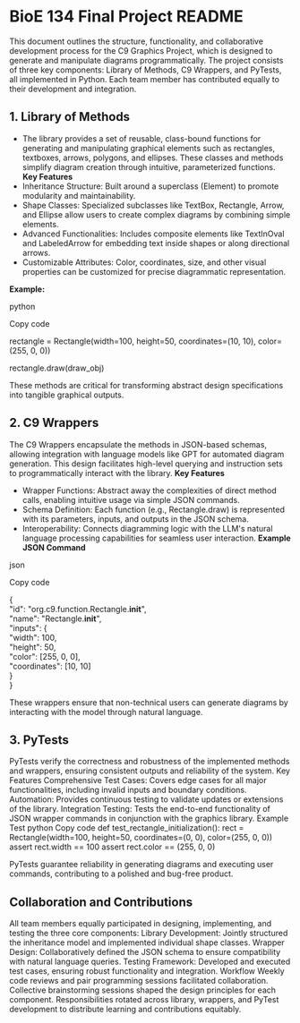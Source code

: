 # BioE 134 Final Project README

This document outlines the structure, functionality, and collaborative development process for the C9 Graphics Project, which is designed to generate and manipulate diagrams programmatically. The project consists of three key components: Library of Methods, C9 Wrappers, and PyTests, all implemented in Python. Each team member has contributed equally to their development and integration.

## 1. Library of Methods
- The library provides a set of reusable, class-bound functions for generating and manipulating graphical elements such as rectangles, textboxes, arrows, polygons, and ellipses. These classes and methods simplify diagram creation through intuitive, parameterized functions.
**Key Features**
- Inheritance Structure: Built around a superclass (Element) to promote modularity and maintainability.
- Shape Classes: Specialized subclasses like TextBox, Rectangle, Arrow, and Ellipse allow users to create complex diagrams by combining simple elements.
- Advanced Functionalities: Includes composite elements like TextInOval and LabeledArrow for embedding text inside shapes or along directional arrows.
- Customizable Attributes: Color, coordinates, size, and other visual properties can be customized for precise diagrammatic representation.

**Example:**

python

Copy code

rectangle = Rectangle(width=100, height=50, coordinates=(10, 10), color=(255, 0, 0))

rectangle.draw(draw_obj)

These methods are critical for transforming abstract design specifications into tangible graphical outputs.

## 2. C9 Wrappers
The C9 Wrappers encapsulate the methods in JSON-based schemas, allowing integration with language models like GPT for automated diagram generation. This design facilitates high-level querying and instruction sets to programmatically interact with the library.
**Key Features**

- Wrapper Functions: Abstract away the complexities of direct method calls, enabling intuitive usage via simple JSON commands.
- Schema Definition: Each function (e.g., Rectangle.draw) is represented with its parameters, inputs, and outputs in the JSON schema.
- Interoperability: Connects diagramming logic with the LLM's natural language processing capabilities for seamless user interaction.
**Example JSON Command**
  
json

Copy code

{<br>
  "id": "org.c9.function.Rectangle.__init__",<br>
  "name": "Rectangle.__init__",<br>
  "inputs": {<br>
    "width": 100,<br>
    "height": 50,<br>
    "color": [255, 0, 0],<br>
    "coordinates": [10, 10]<br>
  }<br>
}<br>

These wrappers ensure that non-technical users can generate diagrams by interacting with the model through natural language.

## 3. PyTests
PyTests verify the correctness and robustness of the implemented methods and wrappers, ensuring consistent outputs and reliability of the system.
Key Features
Comprehensive Test Cases: Covers edge cases for all major functionalities, including invalid inputs and boundary conditions.
Automation: Provides continuous testing to validate updates or extensions of the library.
Integration Testing: Tests the end-to-end functionality of JSON wrapper commands in conjunction with the graphics library.
Example Test
python
Copy code
def test_rectangle_initialization():
    rect = Rectangle(width=100, height=50, coordinates=(0, 0), color=(255, 0, 0))
    assert rect.width == 100
    assert rect.color == (255, 0, 0)

PyTests guarantee reliability in generating diagrams and executing user commands, contributing to a polished and bug-free product.

## Collaboration and Contributions
All team members equally participated in designing, implementing, and testing the three core components:
Library Development: Jointly structured the inheritance model and implemented individual shape classes.
Wrapper Design: Collaboratively defined the JSON schema to ensure compatibility with natural language queries.
Testing Framework: Developed and executed test cases, ensuring robust functionality and integration.
Workflow
Weekly code reviews and pair programming sessions facilitated collaboration.
Collective brainstorming sessions shaped the design principles for each component.
Responsibilities rotated across library, wrappers, and PyTest development to distribute learning and contributions equitably.

